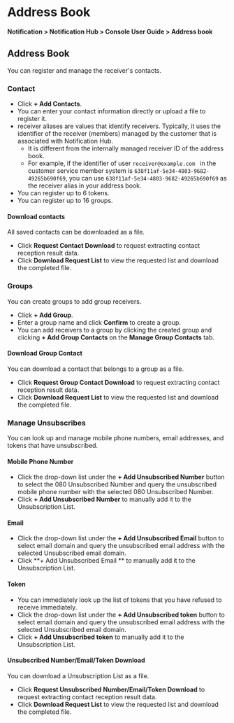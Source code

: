 <style>
.page__rnb .lst_rnb_item .rnb_item:first-of-type a {
    display: inline !important;
}
</style>
<h1>Address Book</h1>

**Notification > Notification Hub > Console User Guide > Address book**



## Address Book

You can register and manage the receiver's contacts.

### Contact

* Click **+ Add Contacts**.
* You can enter your contact information directly or upload a file to register it.
* receiver aliases are values that identify receivers. Typically, it uses the identifier of the receiver (members) managed by the customer that is associated with Notification Hub.
    * It is different from the internally managed receiver ID of the address book.
    * For example, if the identifier of user `receiver@example.com ` in the customer service member system is `638f11af-5e34-4803-9682-49265b690f69`, you can use `638f11af-5e34-4803-9682-49265b690f69` as the receiver alias in your address book.
* You can register up to 6 tokens.
* You can register up to 16 groups.

#### Download contacts
All saved contacts can be downloaded as a file.

* Click **Request Contact Download** to request extracting contact reception result data.
* Click **Download Request List** to view the requested list and download the completed file.

### Groups

You can create groups to add group receivers.

* Click **+ Add Group**.
* Enter a group name and click **Confirm** to create a group.
* You can add receivers to a group by clicking the created group and clicking **+ Add Group Contacts** on the **Manage Group Contacts** tab.

#### Download Group Contact
You can download a contact that belongs to a group as a file.

* Click **Request Group Contact Download** to request extracting contact reception result data.
* Click **Download Request List** to view the requested list and download the completed file.


### Manage Unsubscribes

You can look up and manage mobile phone numbers, email addresses, and tokens that have unsubscribed.

#### Mobile Phone Number

* Click the drop-down list under the **+ Add Unsubscribed Number** button to select the 080 Unsubscribed Number and query the unsubscribed mobile phone number with the selected 080 Unsubscribed Number.
* Click **+ Add Unsubscribed Number** to manually add it to the Unsubscription List.

#### Email

* Click the drop-down list under the **+ Add Unsubscribed Email** button to select email domain and query the unsubscribed email address with the selected Unsubscribed email domain.
* Click **+ Add Unsubscribed Email ** to manually add it to the Unsubscription List.


#### Token

* You can immediately look up the list of tokens that you have refused to receive immediately.
* Click the drop-down list under the **+ Add Unsubscribed token** button to select email domain and query the unsubscribed email address with the selected Unsubscribed email domain.
* Click **+ Add Unsubscribed token** to manually add it to the Unsubscription List.

#### Unsubscribed Number/Email/Token Download
You can download a Unsubscription List as a file.

* Click **Request Unsubscribed Number/Email/Token Download** to request extracting contact reception result data.
* Click **Download Request List** to view the requested list and download the completed file.
